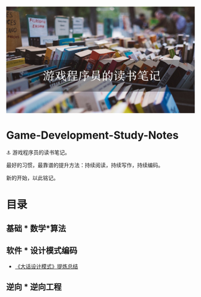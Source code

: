 ![](Media/Cover.jpg)
# Game-Development-Study-Notes

:anchor: 游戏程序员的读书笔记。

最好的习惯，最靠谱的提升方法：持续阅读，持续写作，持续编码。

新的开始，以此铭记。

# 目录

## 基础 * 数学*算法

## 软件 * 设计模式编码
- [《大话设计模式》提炼总结]()
## 逆向 * 逆向工程